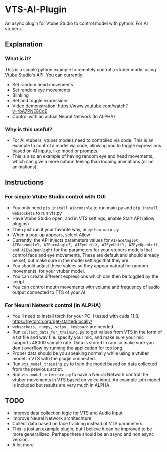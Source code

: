 # VTS-AI-Plugin
 An async plugin for Vtube Studio to control model with python. For AI vtubers.
 
## Explanation
### What is it?
This is a simple python example to remotely control a vtuber model using Vtube Studio's API. You can currently:
* Set random head movements
* Set random eye movements
* Blinking
* Set and toggle expressions
* Video demonstration: https://www.youtube.com/watch?v=rbA7PNE8CoE
* Control with an actual Neural Network (In ALPHA)

### Why is this useful? 
* For AI vtubers, vtuber models need to controlled via code. This is an example to control a model via code, allowing you to toggle expressions based on AI inputs, like mood or prompts. 
* This is also an example of having random eye and head movements, which can give a more natural feeling than looping animations (or no animations). 

## Instructions
### For simple Vtube Studio control with GUI
* You only need ```pip install aioconsole``` to run main.py and ```pip install websockets``` to run vts.py
* Have Vtube Studio open, and in VTS settings, enable Start  API (allow plugins)
* Then just run it your favorite way, ie ```python main.py```
* When a pop-up appears, select Allow
* Currently, the API injects parameters values for ```AIFaceAngleX, AIFaceAngleY, AIFaceAngleZ, AIEyeLeftX, AIEyeLeftY, AIEyeOpenLeft, and AIEyeOpenRight``` for the parameters for your vtubers models that control face and eye movements. These are default and should already be set, but make sure in the model settings that they are.
* You should adjust these values so they appear natural for random movements, for your vtuber model.
* You can create different expressions which can then be toggled by the script.
* You can control mouth movements with volume and frequency of audio output connected to TTS of your AI.
### For Neural Network control (In ALPHA)
* You'll need to install torch for your PC. I tested with cuda 11.8. https://pytorch.org/get-started/locally/
* ```websockets, numpy, scipy, keyboard``` are needed.
* Run ```collect_data_for_training.py``` to get values from VTS in the form of a txt file and wav file. specify your mic, and make sure your mic supports 48000 sample rate. Data is stored in ram so make sure you don't overflow by running the application for too long.
* Proper data should be you speaking normally while using a vtuber model in VTS with the plugin connected.
* Run ```vts_model_training.py``` to train the model based on data collected from the previous script.
* Run ```vts_model_inference.py``` to have a Neural Network control the vtuber movements in VTS based on voice input. An example .pth model is included but results are very much in ALPHA.

## TODO
* Improve data collection logic for VTS and Audio Input
* Improve Neural Network architechture
* Collect data based on face tracking instead of VTS parameters.
* This is just an example plugin, but I believe it can be improved to be more generailized. Perhaps there should be an async and non async version.
* A lot more




